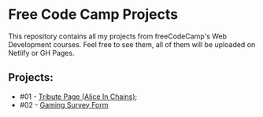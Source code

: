 # Free Code Camp Projects

This repository contains all my projects from freeCodeCamp's Web Development courses. Feel free to see them, all of them will be uploaded on Netlify or GH Pages.

## Projects:

* #01 - [Tribute Page (Alice In Chains)](https://github.com/gughog/freeCodeCamp-projects/tree/master/001-tribute-page);
* #02 - [Gaming Survey Form](https://github.com/gughog/freeCodeCamp-projects/tree/master/002-survey-form)
